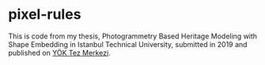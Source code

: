# pixel-rules

This is code from my thesis, Photogrammetry Based Heritage Modeling with Shape Embedding in Istanbul Technical University, submitted in 2019 and published on [YÖK Tez Merkezi](https://tez.yok.gov.tr).
